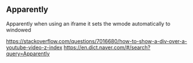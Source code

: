 
## Apparently

Apparently when using an iframe it sets the wmode automatically to windowed

https://stackoverflow.com/questions/7016680/how-to-show-a-div-over-a-youtube-video-z-index
https://en.dict.naver.com/#/search?query=Apparently
